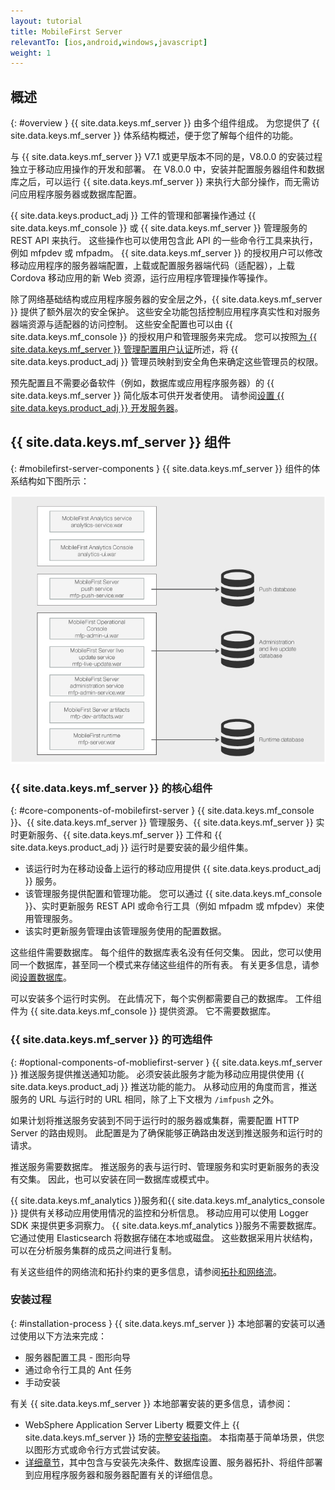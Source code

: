 ```yaml
---
layout: tutorial
title: MobileFirst Server
relevantTo: [ios,android,windows,javascript]
weight: 1
---
```

<!-- NLS_CHARSET=UTF-8 -->
## 概述
{: #overview }
{{ site.data.keys.mf_server }} 由多个组件组成。 为您提供了 {{ site.data.keys.mf_server }} 体系结构概述，便于您了解每个组件的功能。

与 {{ site.data.keys.mf_server }} V7.1 或更早版本不同的是，V8.0.0 的安装过程独立于移动应用操作的开发和部署。 在 V8.0.0 中，安装并配置服务器组件和数据库之后，可以运行 {{ site.data.keys.mf_server }} 来执行大部分操作，而无需访问应用程序服务器或数据库配置。

{{ site.data.keys.product_adj }} 工件的管理和部署操作通过 {{ site.data.keys.mf_console }} 或 {{ site.data.keys.mf_server }} 管理服务的 REST API 来执行。 这些操作也可以使用包含此 API 的一些命令行工具来执行，例如 mfpdev 或 mfpadm。 {{ site.data.keys.mf_server }} 的授权用户可以修改移动应用程序的服务器端配置，上载或配置服务器端代码（适配器），上载 Cordova 移动应用的新 Web 资源，运行应用程序管理操作等操作。

除了网络基础结构或应用程序服务器的安全层之外，{{ site.data.keys.mf_server }} 提供了额外层次的安全保护。 这些安全功能包括控制应用程序真实性和对服务器端资源与适配器的访问控制。 这些安全配置也可以由 {{ site.data.keys.mf_console }} 的授权用户和管理服务来完成。 您可以按照[为 {{ site.data.keys.mf_server }} 管理配置用户认证](../../../installation-configuration/production/server-configuration)所述，将 {{ site.data.keys.product_adj }} 管理员映射到安全角色来确定这些管理员的权限。

预先配置且不需要必备软件（例如，数据库或应用程序服务器）的 {{ site.data.keys.mf_server }} 简化版本可供开发者使用。 请参阅[设置 {{ site.data.keys.product_adj }} 开发服务器](../../../installation-configuration/development)。

## {{ site.data.keys.mf_server }} 组件
{: #mobilefirst-server-components }
{{ site.data.keys.mf_server }} 组件的体系结构如下图所示：

![构成 {{ site.data.keys.mf_server }} 的组件](server_components.jpg)

### {{ site.data.keys.mf_server }} 的核心组件
{: #core-components-of-mobilefirst-server }
{{ site.data.keys.mf_console }}、{{ site.data.keys.mf_server }} 管理服务、{{ site.data.keys.mf_server }} 实时更新服务、{{ site.data.keys.mf_server }} 工件和 {{ site.data.keys.product_adj }} 运行时是要安装的最少组件集。

* 该运行时为在移动设备上运行的移动应用提供 {{ site.data.keys.product_adj }} 服务。
* 该管理服务提供配置和管理功能。 您可以通过 {{ site.data.keys.mf_console }}、实时更新服务 REST API 或命令行工具（例如 mfpadm 或 mfpdev）来使用管理服务。
* 该实时更新服务管理由该管理服务使用的配置数据。

这些组件需要数据库。 每个组件的数据库表名没有任何交集。 因此，您可以使用同一个数据库，甚至同一个模式来存储这些组件的所有表。 有关更多信息，请参阅[设置数据库](../../../installation-configuration/production/server-configuration)。

可以安装多个运行时实例。 在此情况下，每个实例都需要自己的数据库。 工件组件为 {{ site.data.keys.mf_console }} 提供资源。 它不需要数据库。

### {{ site.data.keys.mf_server }} 的可选组件
{: #optional-components-of-mobliefirst-server }
{{ site.data.keys.mf_server }} 推送服务提供推送通知功能。 必须安装此服务才能为移动应用提供使用 {{ site.data.keys.product_adj }} 推送功能的能力。 从移动应用的角度而言，推送服务的 URL 与运行时的 URL 相同，除了上下文根为 `/imfpush` 之外。

如果计划将推送服务安装到不同于运行时的服务器或集群，需要配置 HTTP Server 的路由规则。 此配置是为了确保能够正确路由发送到推送服务和运行时的请求。

推送服务需要数据库。 推送服务的表与运行时、管理服务和实时更新服务的表没有交集。 因此，也可以安装在同一数据库或模式中。

{{ site.data.keys.mf_analytics }}服务和{{ site.data.keys.mf_analytics_console }} 提供有关移动应用使用情况的监控和分析信息。 移动应用可以使用 Logger SDK 来提供更多洞察力。 {{ site.data.keys.mf_analytics }}服务不需要数据库。 它通过使用 Elasticsearch 将数据存储在本地或磁盘。 这些数据采用片状结构，可以在分析服务集群的成员之间进行复制。

有关这些组件的网络流和拓扑约束的更多信息，请参阅[拓扑和网络流](../../../installation-configuration/production/server-configuration)。

### 安装过程
{: #installation-process }
{{ site.data.keys.mf_server }} 本地部署的安装可以通过使用以下方法来完成：

* 服务器配置工具 - 图形向导
* 通过命令行工具的 Ant 任务
* 手动安装

有关 {{ site.data.keys.mf_server }} 本地部署安装的更多信息，请参阅：

* WebSphere Application Server Liberty 概要文件上 {{ site.data.keys.mf_server }} 场的[完整安装指南](../../../installation-configuration/production/)。 本指南基于简单场景，供您以图形方式或命令行方式尝试安装。
* [详细章节](../../../installation-configuration/production/)，其中包含与安装先决条件、数据库设置、服务器拓扑、将组件部署到应用程序服务器和服务器配置有关的详细信息。
